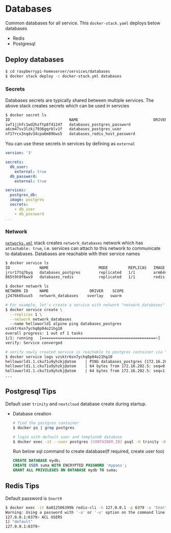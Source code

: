 # Databases
Common databases for all service. This `docker-stack.yaml` deploys below databases
* Redis
* Postgresql

## Deploy databases
```bash
$ cd raspberrypi-homeserver/services/databases
$ docker stack deploy -c docker-stack.yml databases
```

### Secrets
Databases secrets are typically shared between multiple services. The above stack creates secrets which can be used in servcies

```bash
$ docker secret ls
ID                          NAME                                 DRIVER    CREATED              UPDATED
iwf1jjhfc1wd2hzftp8f41247   databases_postgres_password                    6 minutes ago        6 minutes ago
a6cm47sv3lzkj7936gqrblv1f   databases_postgres_user                        6 minutes ago        6 minutes ago
nf17rcx3nqdv34cpa6m89bws5   databases_redis_host_password                  6 minutes ago        6 minutes ago
```

You can use these secrets in services by defining as `external`
```yaml
version: '3'

secrets:
  db_user:
    external: true
  db_password:
    external: true

services:
  postgres_db:
  image: postgres
  secrets:
    - db_user
    - db_password
...
```

### Network
[`networks.yml`](../traefik/networks.yml) stack creates `network_databases` network which has `attachable: true`, i.e. services can attach to this network to communicate to databases. Databases are reachable with their service names
```bash
$ docker service ls
ID             NAME                      MODE         REPLICAS   IMAGE                                                 PORTS
jrsr17tq7byq   databases_postgres        replicated   1/1        arm64v8/postgres:14-alpine
865t9t0f6wv9   databases_redis           replicated   1/1        redis:7.0.5-alpine

$ docker network ls
NETWORK ID     NAME                  DRIVER    SCOPE
j2476k65uux5   network_databases    overlay   swarm

# For example, let's create a service with network "network_databases" to test connection to postgresq
$ docker service create \
  --replicas 1 \
  --network network_databases
  --name helloworld1 alpine ping databases_postgres
vzsktr6sn7ychq0p04o21hg10
overall progress: 1 out of 1 tasks
1/1: running   [==================================================>]
verify: Service converged

# verify newly created service is reachable to postgres container via "network_databases"
$ docker service logs vzsktr6sn7ychq0p04o21hg10
helloworld1.1.cku71u9yhzkj@atom    | PING databases_postgres (172.16.202.5): 56 data bytes
helloworld1.1.cku71u9yhzkj@atom    | 64 bytes from 172.16.202.5: seq=0 ttl=64 time=0.535 ms
helloworld1.1.cku71u9yhzkj@atom    | 64 bytes from 172.16.202.5: seq=1 ttl=64 time=0.367 ms
...
```

## Postgresql Tips
Default user `trinity` and `nextcloud` database create during startup.

* Database creation
  ```bash
  # find the postgres container
  $ docker ps | grep postgres

  # login with default user and template0 database
  $ docker exec -it --user postgres [CONTAINER_ID] psql -U trinity -d template1
  ```

  Run below sql command to create database(If required, create user too)
  ```sql
  CREATE DATABASE mydb;
  CREATE USER suma WITH ENCRYPTED PASSWORD 'mypass';
  GRANT ALL PRIVILEGES ON DATABASE mydb TO suma;
  ```

## Redis Tips
Default password is `Snort9`

```bash
$ docker exec -it 6a012506399b redis-cli -h 127.0.0.1 -p 6379 -a 'Snort9'
Warning: Using a password with '-a' or '-u' option on the command line interface may not be safe.
127.0.0.1:6379> ACL USERS
1) "default"
127.0.0.1:6379>
```
